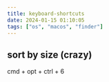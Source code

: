 ```yaml
---
title: keyboard-shortcuts
date: 2024-01-15 01:10:05
tags: ["os", "macos", "finder"]
---
```

## sort by size (crazy)

cmd + opt + ctrl + 6

